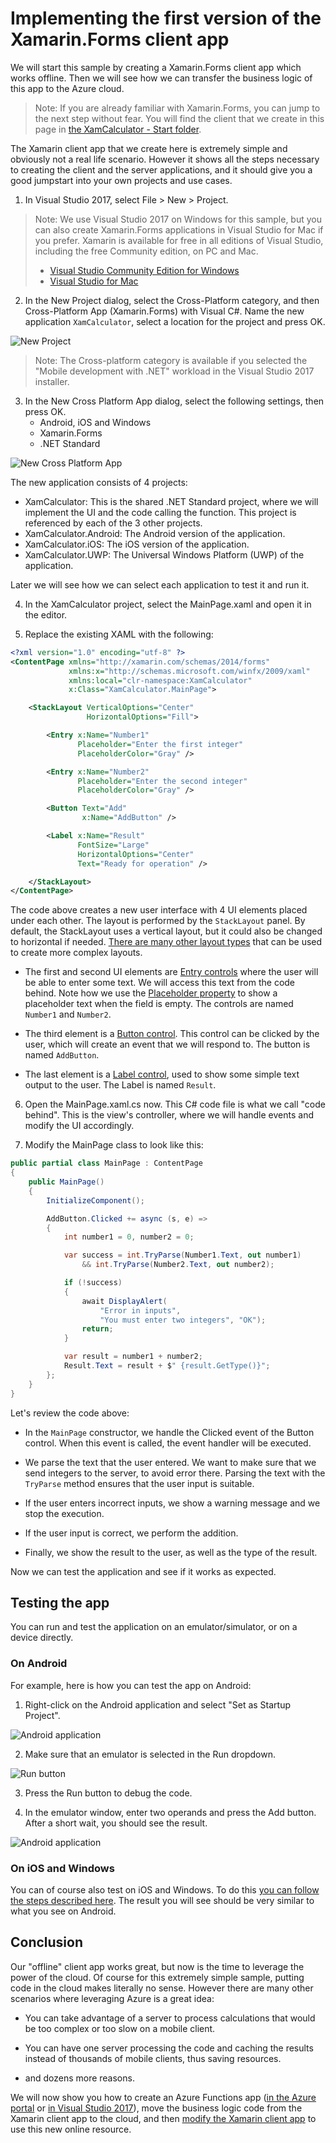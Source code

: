 # Implementing the first version of the Xamarin.Forms client app

We will start this sample by creating a Xamarin.Forms client app which works offline. Then we will see how we can transfer the business logic of this app to the Azure cloud.

> Note: If you are already familiar with Xamarin.Forms, you can jump to the next step without fear. You will find the client that we create in this page in [the XamCalculator - Start folder](https://github.com/lbugnion/sample-azure-simplexamarinfunction/tree/master/XamCalculator%20-%20Start).

The Xamarin client app that we create here is extremely simple and obviously not a real life scenario. However it shows all the steps necessary to creating the client and the server applications, and it should give you a good jumpstart into your own projects and use cases.

1. In Visual Studio 2017, select File > New > Project.

> Note: We use Visual Studio 2017 on Windows for this sample, but you can also create Xamarin.Forms applications in Visual Studio for Mac if you prefer. Xamarin is available for free in all editions of Visual Studio, including the free Community edition, on PC and Mac.
> - [Visual Studio Community Edition for Windows](http://gslb.ch/a72)
> - [Visual Studio for Mac](http://gslb.ch/a73)

2. In the New Project dialog, select the Cross-Platform category, and then Cross-Platform App (Xamarin.Forms) with Visual C#. Name the new application ```XamCalculator```, select a location for the project and press OK.

![New Project](./Img/2017-12-25_12-51-53.png)

> Note: The Cross-platform category is available if you selected the "Mobile development with .NET" workload in the Visual Studio 2017 installer.

3. In the New Cross Platform App dialog, select the following settings, then press OK.
    - Android, iOS and Windows
    - Xamarin.Forms
    - .NET Standard

![New Cross Platform App](./Img/2017-12-25_12-55-16.png)

The new application consists of 4 projects:

- XamCalculator: This is the shared .NET Standard project, where we will implement the UI and the code calling the function. This project is referenced by each of the 3 other projects.
- XamCalculator.Android: The Android version of the application.
- XamCalculator.iOS: The iOS version of the application.
- XamCalculator.UWP: The Universal Windows Platform (UWP) of the application.

Later we will see how we can select each application to test it and run it.

4. In the XamCalculator project, select the MainPage.xaml and open it in the editor.

5. Replace the existing XAML with the following:

```xml
<?xml version="1.0" encoding="utf-8" ?>
<ContentPage xmlns="http://xamarin.com/schemas/2014/forms"
             xmlns:x="http://schemas.microsoft.com/winfx/2009/xaml"
             xmlns:local="clr-namespace:XamCalculator"
             x:Class="XamCalculator.MainPage">

    <StackLayout VerticalOptions="Center"
                 HorizontalOptions="Fill">

        <Entry x:Name="Number1"
               Placeholder="Enter the first integer"
               PlaceholderColor="Gray" />

        <Entry x:Name="Number2"
               Placeholder="Enter the second integer"
               PlaceholderColor="Gray" />

        <Button Text="Add"
                x:Name="AddButton" />

        <Label x:Name="Result"
               FontSize="Large"
               HorizontalOptions="Center"
               Text="Ready for operation" />

    </StackLayout>
</ContentPage>
```

The code above creates a new user interface with 4 UI elements placed under each other. The layout is performed by the ```StackLayout``` panel. By default, the StackLayout uses a vertical layout, but it could also be changed to horizontal if needed. [There are many other layout types](http://gslb.ch/a67) that can be used to create more complex layouts.

- The first and second UI elements are [Entry controls](http://gslb.ch/a68) where the user will be able to enter some text. We will access this text from the code behind. Note how we use the [Placeholder property](http://gslb.ch/a69) to show a placeholder text when the field is empty. The controls are named ```Number1``` and ```Number2```.

- The third element is a [Button control](http://gslb.ch/a70). This control can be clicked by the user, which will create an event that we will respond to. The button is named ```AddButton```.

- The last element is a [Label control](http://gslb.ch/a71), used to show some simple text output to the user. The Label is named ```Result```.

6. Open the MainPage.xaml.cs now. This C# code file is what we call "code behind". This is the view's controller, where we will handle events and modify the UI accordingly.

7. Modify the MainPage class to look like this:

```CS
public partial class MainPage : ContentPage
{
    public MainPage()
    {
        InitializeComponent();

        AddButton.Clicked += async (s, e) =>
        {
            int number1 = 0, number2 = 0;

            var success = int.TryParse(Number1.Text, out number1)
                && int.TryParse(Number2.Text, out number2);

            if (!success)
            {
                await DisplayAlert(
                    "Error in inputs", 
                    "You must enter two integers", "OK");
                return;
            }

            var result = number1 + number2;
            Result.Text = result + $" {result.GetType()}";
        };
    }
}
```

Let's review the code above:

- In the ```MainPage``` constructor, we handle the Clicked event of the Button control. When this event is called, the event handler will be executed.

- We parse the text that the user entered. We want to make sure that we send integers to the server, to avoid error there. Parsing the text with the ```TryParse``` method ensures that the user input is suitable.

- If the user enters incorrect inputs, we show a warning message and we stop the execution.

- If the user input is correct, we perform the addition.

- Finally, we show the result to the user, as well as the type of the result.

Now we can test the application and see if it works as expected.

## Testing the app

You can run and test the application on an emulator/simulator, or on a device directly.

### On Android

For example, here is how you can test the app on Android:

1. Right-click on the Android application and select "Set as Startup Project".

![Android application](./Img/2018-01-04_15-25-17.png)

2. Make sure that an emulator is selected in the Run dropdown.

![Run button](./Img/2018-01-04_15-26-08.png)

3. Press the Run button to debug the code.

4. In the emulator window, enter two operands and press the Add button. After a short wait, you should see the result.

![Android application](./Img/2018-01-14_10-57-00.png)

### On iOS and Windows

You can of course also test on iOS and Windows. To do this [you can follow the steps described here](./second-client.md#testing-the-client-app). The result you will see should be very similar to what you see on Android.

## Conclusion

Our "offline" client app works great, but now is the time to leverage the power of the cloud. Of course for this extremely simple sample, putting code in the cloud makes literally no sense. However there are many other scenarios where leveraging Azure is a great idea:

- You can take advantage of a server to process calculations that would be too complex or too slow on a mobile client.

- You can have one server processing the code and caching the results instead of thousands of mobile clients, thus saving resources.

- and dozens more reasons.

We will now show you how to create an Azure Functions app ([in the Azure portal](./creating.md) or [in Visual Studio 2017](./creating-vs.md)), move the business logic code from the Xamarin client app to the cloud, and then [modify the Xamarin client app](./second-client.md) to use this new online resource.